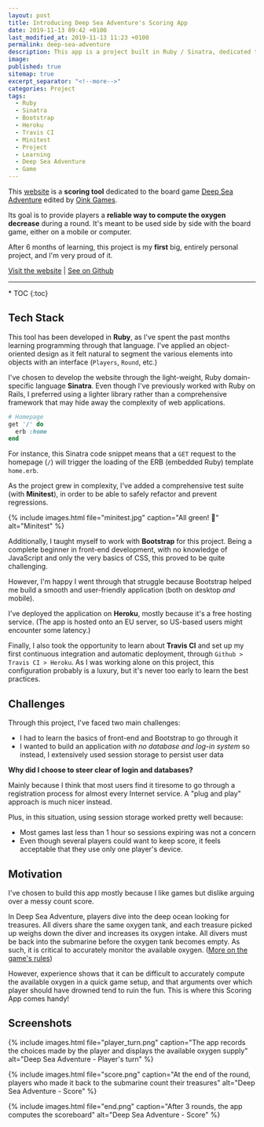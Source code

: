 ```yaml
---
layout: post
title: Introducing Deep Sea Adventure's Scoring App
date: 2019-11-13 09:42 +0100
last_modified_at: 2019-11-13 11:23 +0100
permalink: deep-sea-adventure
description: This app is a project built in Ruby / Sinatra, dedicated to be a assistant to the board game Deep Sea Adventure
image: 
published: true
sitemap: true
excerpt_separator: "<!--more-->"
categories: Project
tags: 
  - Ruby
  - Sinatra
  - Bootstrap
  - Heroku
  - Travis CI
  - Minitest
  - Project
  - Learning
  - Deep Sea Adventure
  - Game
---
```


This [website](https://deep-sea-adventure.herokuapp.com/) is a **scoring tool**
dedicated to the board game
[Deep Sea Adventure](https://oinkgms.com/en/deep-sea-adventure) edited by
[Oink Games](https://oinkgms.com/en/).

Its goal is to provide players a **reliable way to compute the oxygen decrease**
during a round. It's meant to be used side by side with the board game,
either on a mobile or computer.

After 6 months of learning, this project is my **first** big, entirely personal
project, and I'm very proud of it.

[Visit the website](https://deep-sea-adventure.herokuapp.com/) | [See on Github](https://github.com/jsiny/deep_sea_adventure)

<!--more--> 

<hr>
* TOC
{:toc}

## Tech Stack

This tool has been developed in **Ruby**, as I've spent the past months
learning programming through that language. I've applied an object-oriented
design as it felt natural to segment the various elements into objects with
an interface (`Players`, `Round`, etc.)

I've chosen to develop the website through the light-weight, Ruby 
domain-specific language **Sinatra**. Even though I've previously worked with
Ruby on Rails, I preferred using a lighter library rather than a comprehensive
framework that may hide away the complexity of web applications.

```ruby
# Homepage
get '/' do
  erb :home
end
```

For instance, this Sinatra code snippet means that a `GET` request to the
homepage (`/`) will trigger the loading of the ERB (embedded Ruby) template
`home.erb`.

As the project grew in complexity, I've added a comprehensive test suite (with
**Minitest**), in order to be able to safely refactor and prevent regressions.

{% include images.html file="minitest.jpg" 
  caption="All green! 💚" 
  alt="Minitest" %}

Additionally, I taught myself to work with **Bootstrap** for this project.
Being a complete beginner in front-end development, with no knowledge of
JavaScript and only the very basics of CSS, this proved to be quite
challenging.

However, I'm happy I went through that struggle because Bootstrap helped me
build a smooth and user-friendly application (both on desktop *and* mobile).

I've deployed the application on **Heroku**, mostly because it's a 
free hosting service. (The app is hosted onto an EU server, so US-based
users might encounter some latency.)

Finally, I also took the opportunity to learn about **Travis CI** and set up
my first continuous integration and automatic deployment, through
`Github > Travis CI > Heroku`. As I was working alone on this project,
this configuration probably is a luxury, but it's never too early to learn
the best practices.

## Challenges

Through this project, I've faced two main challenges:
* I had to learn the basics of front-end and Bootstrap to go through it
* I wanted to build an application *with no database and log-in system* so
instead, I extensively used session storage to persist user data

**Why did I choose to steer clear of login and databases?**

Mainly because I think that most users find it tiresome to go through a
registration process for almost every Internet service. A "plug and play"
approach is much nicer instead.

Plus, in this situation, using session storage worked pretty well because:
* Most games last less than 1 hour so sessions expiring was not a concern
* Even though several players could want to keep score, it feels acceptable
that they use only one player's device.

## Motivation

I've chosen to build this app mostly because I like games but dislike
arguing over a messy count score.

In Deep Sea Adventure, players dive into the deep ocean looking for treasures.
All divers share the same oxygen tank, and each treasure picked up weighs down
the diver and increases its oxygen intake. All divers must be back into the
submarine before the oxygen tank becomes empty. As such, it is critical to
accurately monitor the available oxygen. ([More on the game's rules](https://oinkgms.com/en/deep-sea-adventure))

However, experience shows that it can be difficult to accurately compute the
available oxygen in a quick game setup, and that arguments over which player
should have drowned tend to ruin the fun. This is where this Scoring App comes
handy!

## Screenshots

{% include images.html file="player_turn.png" 
  caption="The app records the choices made by the player and displays the available oxygen supply" 
  alt="Deep Sea Adventure - Player's turn" %}

{% include images.html file="score.png" 
  caption="At the end of the round, players who made it back to the submarine count their treasures" 
  alt="Deep Sea Adventure - Score" %}

{% include images.html file="end.png" 
  caption="After 3 rounds, the app computes the scoreboard" 
  alt="Deep Sea Adventure - Score" %}